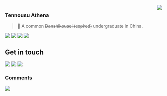<a href="#">
<img align="right" src="https://github-readme-stats.vercel.app/api?username=TennousuAthena&show_icons=true&title_color=fff&icon_color=ffef86&text_color=9f9f9f&bg_color=151515">
</a>

### Tennousu Athena

> 👦 A common <s>Danshikousei (expired)</s> undergraduate in China. 

![](https://img.shields.io/badge/-JavaScript-e5cd0c?style=flat-square&logo=JavaScript&labelColor=f7df1e&logoColor=000)
![](https://img.shields.io/badge/-HTML5-e34f26?style=flat-square&logo=HTML5&logoColor=fff)
![](https://img.shields.io/badge/-Python-356c99?style=flat-square&logo=python&labelColor=356c99&logoColor=fff)
![](https://img.shields.io/badge/-PHP-777bb3?style=flat-square&logo=php&labelColor=777bb3&logoColor=fff)

## Get in touch

[![](https://img.shields.io/badge/-@_TennousuAthena-1ca0f1?style=flat-square&labelColor=1ca0f1&logo=twitter&logoColor=white)](https://twitter.com/_TennousuAthena)
[![](https://img.shields.io/badge/-https://lemoe.cn-0e83cd?style=flat-square&logo=Blogger&logoColor=fff)](https://lemoe.cn)
[![](https://img.shields.io/badge/GnuPG-F5C652190F0A0F0F-informational?style=flat-square)](https://pgp.lemoe.cn/public.asc)

### Comments

<a href="https://chat.qmcmc.cn/room/@athena">
  
![](https://chat.qmcmc.cn/room/@athena/svg?width=600&height=100&limit=10&theme&fontSize=14&title=comments:%20~)
  
</a>
